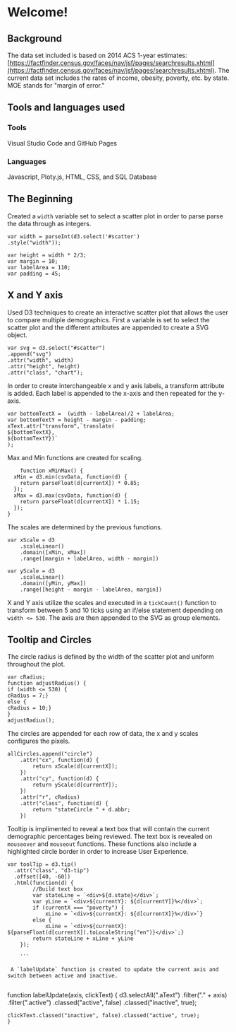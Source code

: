 # Welcome! 



## Background

The data set included is based on 2014 ACS 1-year estimates: [https://factfinder.census.gov/faces/nav/jsf/pages/searchresults.xhtml](https://factfinder.census.gov/faces/nav/jsf/pages/searchresults.xhtml). The current data set includes the rates of income, obesity, poverty, etc. by state. MOE stands for "margin of error."

## Tools and languages used
 
 ### Tools
 
 Visual Studio Code and GitHub Pages
 
 ### Languages
 
 Javascript, Ploty.js, HTML, CSS, and SQL Database

## The Beginning

Created a `width` variable set to select a scatter plot in order to parse parse the data through as integers.
```
var width = parseInt(d3.select('#scatter')
.style("width"));

var height = width * 2/3;
var margin = 10;
var labelArea = 110;
var padding = 45;

```


## X and Y axis

Used D3 techniques to create an interactive scatter plot that allows the user to compare multiple demographics. First a variable is set to select the scatter plot and the different attributes are appended to create a SVG object.

```
var svg = d3.select("#scatter")
.append("svg")
.attr("width", width)
.attr("height", height)
.attr("class", "chart");

```

In order to create interchangeable x and y axis labels, a transform attribute is added. Each label is appended to the x-axis and then repeated for the y-axis. 

```
var bottomTextX =  (width - labelArea)/2 + labelArea;
var bottomTextY = height - margin - padding;
xText.attr("transform",`translate(
${bottomTextX}, 
${bottomTextY})`
);

```

Max and Min functions are created for scaling.
  
```
    function xMinMax() {
  xMin = d3.min(csvData, function(d) {
    return parseFloat(d[currentX]) * 0.85;
  });
  xMax = d3.max(csvData, function(d) {
    return parseFloat(d[currentX]) * 1.15;
  });     
}
```

The scales are determined by the previous functions.

```
var xScale = d3 
    .scaleLinear()
    .domain([xMin, xMax])
    .range([margin + labelArea, width - margin])

var yScale = d3
    .scaleLinear()
    .domain([yMin, yMax])
    .range([height - margin - labelArea, margin])
 ```
    
 X and Y axis utilize the scales and executed in a `tickCount()` function to transform between 5 and 10 ticks using an if/else statement depending on `width <= 530`. The axis are then appended to the SVG as group elements. 


## Tooltip and Circles

The circle radius is defined by the width of the scatter plot and uniform throughout the plot.

```
var cRadius;
function adjustRadius() {
if (width <= 530) {
cRadius = 7;}
else { 
cRadius = 10;}
}
adjustRadius();

```
The circles are appended for each row of data, the x and y scales configures the pixels.

```
allCircles.append("circle")
    .attr("cx", function(d) {
        return xScale(d[currentX]);
    })
    .attr("cy", function(d) {
        return yScale(d[currentY]);
    })
    .attr("r", cRadius)
    .attr("class", function(d) {
        return "stateCircle " + d.abbr;
    })
```

Tooltip is implimented to reveal a text box that will contain the current demographic percentages being reviewed. The text box is revealed on `mouseover` and `mouseout` functions. These functions also include a highlighted circle border in order to increase User Experience.

```
var toolTip = d3.tip()
  .attr("class", "d3-tip")
  .offset([40, -60])
  .html(function(d) {
        //Build text box
        var stateLine = `<div>${d.state}</div>`;
        var yLine = `<div>${currentY}: ${d[currentY]}%</div>`;
        if (currentX === "poverty") {
            xLine = `<div>${currentX}: ${d[currentX]}%</div>`}          
        else {
            xLine = `<div>${currentX}: ${parseFloat(d[currentX]).toLocaleString("en")}</div>`;}             
        return stateLine + xLine + yLine  
    });
    
    ```
    
 A `labelUpdate` function is created to update the current axis and switch between active and inactive.
    
  ```
function  labelUpdate(axis, clickText) {
    d3.selectAll(".aText")
        .filter("." + axis)
        .filter(".active")
        .classed("active", false)
        .classed("inactive", true);
        
    clickText.classed("inactive", false).classed("active", true);
    }
  ```
  
 
  
  
    

